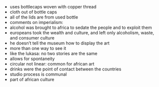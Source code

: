 <!-- order:12 -->
## 
- uses bottlecaps woven with copper thread
- cloth out of bottle caps
- all of the lids are from used bottle
- comments on imperialism:
- alcohol was brought to africa to sedate the people and to exploit them
- europeans took the wealth and culture, and left only alcoholism, waste, and consumer culture
- he doesn’t tell the museum how to display the art
- more than one way to see it
- like the lukasa: no two stories are the same
- allows for spontaneity
- circular not linear: common for african art
- drinks were the point of contact between the countries
- studio process is communal
- part of african culture
